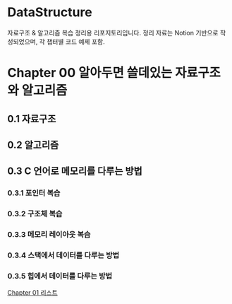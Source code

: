 # DataStructure
자료구조 & 알고리즘 복습 정리용 리포지토리입니다. 정리 자료는 Notion 기반으로 작성되었으며, 각 챕터별 코드 예제 포함.
# Chapter 00 알아두면 쓸데있는 자료구조와 알고리즘

## 0.1 자료구조

## 0.2 알고리즘

## 0.3 C 언어로 메모리를 다루는 방법

### 0.3.1 포인터 복습

### 0.3.2 구조체 복습

### 0.3.3 메모리 레이아웃 복습

### 0.3.4 스택에서 데이터를 다루는 방법

### 0.3.5 힙에서 데이터를 다루는 방법

[Chapter 01 리스트](https://www.notion.so/Chapter-01-21cf3e7331bf80948bebd954541edafb?pvs=21)
